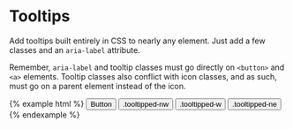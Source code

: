 # Tooltips

Add tooltips built entirely in CSS to nearly any element. Just add a few classes and an `aria-label` attribute.

Remember, `aria-label` and tooltip classes must go directly on `<button>` and `<a>` elements. Tooltip classes also conflict with icon classes, and as such, must go on a parent element instead of the icon.

{% example html %}
<button class="btn tooltipped tooltipped-o" aria-label="Bottom, right (default)" type="button">Button</button>
<button class="btn tooltipped tooltipped-nw tooltipped-o" aria-label="Top, left" type="button">.tooltipped-nw</button>
<button class="btn tooltipped tooltipped-w tooltipped-o" aria-label="Bottom, left" type="button">.tooltipped-w</button>
<button class="btn tooltipped tooltipped-ne tooltipped-o" aria-label="Top, right" type="button">.tooltipped-ne</button>
{% endexample %}


